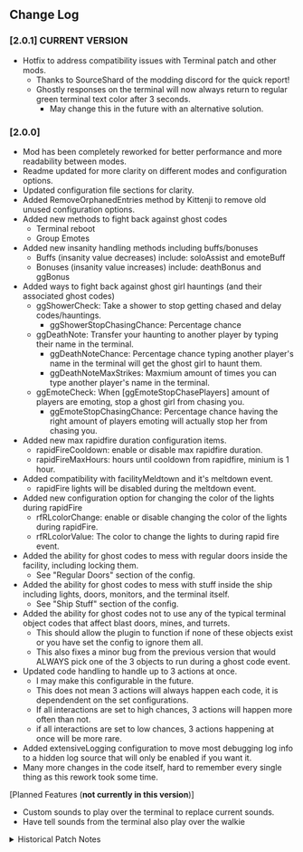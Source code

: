 ## Change Log

### [2.0.1] **CURRENT VERSION**
 - Hotfix to address compatibility issues with Terminal patch and other mods.
	- Thanks to SourceShard of the modding discord for the quick report!
	- Ghostly responses on the terminal will now always return to regular green terminal text color after 3 seconds.
		- May change this in the future with an alternative solution.

### [2.0.0]
 - Mod has been completely reworked for better performance and more readability between modes.
 - Readme updated for more clarity on different modes and configuration options.
 - Updated configuration file sections for clarity.
 - Added RemoveOrphanedEntries method by Kittenji to remove old unused configuration options.
 - Added new methods to fight back against ghost codes
	- Terminal reboot
	- Group Emotes
 - Added new insanity handling methods including buffs/bonuses
	- Buffs (insanity value decreases) include: soloAssist and emoteBuff
	- Bonuses (insanity value increases) include: deathBonus and ggBonus
 - Added ways to fight back against ghost girl hauntings (and their associated ghost codes)
	- ggShowerCheck: Take a shower to stop getting chased and delay codes/hauntings.
		- ggShowerStopChasingChance: Percentage chance 
	- ggDeathNote: Transfer your haunting to another player by typing their name in the terminal.
		- ggDeathNoteChance: Percentage chance typing another player's name in the terminal will get the ghost girl to haunt them.
		- ggDeathNoteMaxStrikes: Maxmium amount of times you can type another player's name in the terminal.
	- ggEmoteCheck: When [ggEmoteStopChasePlayers] amount of players are emoting, stop a ghost girl from chasing you.
		- ggEmoteStopChasingChance: Percentage chance having the right amount of players emoting will actually stop her from chasing you.
 - Added new max rapidfire duration configuration items.
	- rapidFireCooldown: enable or disable max rapidfire duration.
	- rapidFireMaxHours: hours until cooldown from rapidfire, minium is 1 hour.
- Added compatibility with facilityMeldtown and it's meltdown event.
	- rapidFire lights will be disabled during the meltdown event.
- Added new configuration option for changing the color of the lights during rapidFire
	- rfRLcolorChange: enable or disable changing the color of the lights during rapidFire.
	- rfRLcolorValue: The color to change the lights to during rapid fire event.
 - Added the ability for ghost codes to mess with regular doors inside the facility, including locking them.
	- See "Regular Doors" section of the config.
 - Added the ability for ghost codes to mess with stuff inside the ship including lights, doors, monitors, and the terminal itself.
	- See "Ship Stuff" section of the config.
 - Added the ability for ghost codes not to use any of the typical terminal object codes that affect blast doors, mines, and turrets.
	- This should allow the plugin to function if none of these objects exist or you have set the config to ignore them all.
	- This also fixes a minor bug from the previous version that would ALWAYS pick one of the 3 objects to run during a ghost code event.
 - Updated code handling to handle up to 3 actions at once.
	- I may make this configurable in the future.
	- This does not mean 3 actions will always happen each code, it is dependendent on the set configurations.
	- If all interactions are set to high chances, 3 actions will happen more often than not.
	- if all interactions are set to low chances, 3 actions happening at once will be more rare.
 - Added extensiveLogging configuration to move most debugging log info to a hidden log source that will only be enabled if you want it.
 - Many more changes in the code itself, hard to remember every single thing as this rework took some time.

 [Planned Features (**not currently in this version**)]
 - Custom sounds to play over the terminal to replace current sounds.
 - Have tell sounds from the terminal also play over the walkie
 

 <details>
 <summary>Historical Patch Notes</summary>

### [1.5.1]

 - Added a configuration option to bypass GGE if a moon does not have the possibility for a ghost girl spawning.
 - Added configuration option to modify the moons list for when GGE will be bypassed for the other modes.
 - Changed signal translator messages sent by ghostGirl and added a common handling method for this action.
 - Added configuration option for custom messages to be sent by the ghost girl over the signal translator.
 - Added a extra null reference handling for the nethandler to deal with an error that occurs on lobby restart.

### [1.5.0]

- Reworked code for mod to be more modular to add new mode focused entirely on ghostGirl interactions.
- Fixed cases where the ship landed at places without interactable objects like the company building. (you've likely seen/heard this).
- Above is fixed by checking for levels that are marked as safe or the level name is specifically "CompanyBuildingLevel"
- Fixed other rare cases where codes tried to continue running after the ship had left.
- Added Solo Assist for solo players who play with Insanity Mode.
- BETA: Ghost Girl Enhanced Mode (enabled by default) will send codes ONLY when a ghost girl has spawned on the level and is actively hunting someone.
- Ghost Girl Enhanced Mode is IN BETA, please report any bugs on discord or github.
- Added Optional Networking as part of the above mode and some other various functions that require networking. With networking on, EVERYONE will need the mod. Without, only the host needs this mod.
- Added spooky lights flickering (networking required) during rapidFire codes event.
- Added the ability for mines to blow up when called by a ghostCode.
- Added the ability for doors to get hungry and start chomping when called by a ghostCode (hungrydoors).
- Added the ability for a ghostCode to flip the breaker and cut all facility lights.
- All of the above new functions from ghostCodes have configurable percentage chances. The higher the chance of these, the less likely a normal code is sent.
- There are also configuration options for the chances these actions happen during rapidFire, if they can be called.
- Added configuration for rapidFire lights flickering to disable them for those of you who have epilepsy or find flashing lights annoying more than anything else.
- Added configuration for customizing how rapid the lights flicker during rapidFire mode.
- Added configuration options for SoloAssist mode to adjust how much insanity this buff removes at different periods of the day. (this only affects insanity for this mod)
- If Solo Assist buff removes more insanity than you presently have, it will set the insanity level to 0. (this only affects insanity for this mod)
- Added a fix for what I believe was a typo from Zeekers and the ghost girl now has the chance of setting the entire facility's lights off.
- The above fix can be configured on/off depending on your preference, i've also modified it to be less likely than Zeekers had it in their code by default.
- Chances of ghost girl setting the facility's lights off is configurable as well.
- Added code broadcast effect to terminal (networking required) when ghostCodes are used.
- Terminal will now play different sounds whenever a ghostCode is sent. (only plays the alarm sound without networking)
- When a ghost girl enemy exists, terminal will play random sounds of her's when a ghostCode is sent.
- If you have a Signal Translator, certain ghost codes will send a signal translator message with their action.



### [1.1.1]
 - Fixed cases where there were no interactable objects throwing error in the console.
 - Fixed rare cases where the codes still kept going after the ship had left.
 - Fixed the number of codes not being reset going into the next round.
 - Added minimum codes to send per round configuration option
 - Added filter option for each interactable object (door, landmine, & turret).
 - Added Insanity Mode which decreases time between ghostCodes as the group's total insanity levels goes up.
 - Added Turret Berserk Mode as another possible interaction when the ghostCode targets a turret object.
 - Added configuration options for the chances of turrets going berserk in both Normal ghostCodes & Max Insanity mode.
 - Added configuration options for Insanity Mode.

### [1.0.1]
 - Fixed ghostCodes not disabling if the ship leaves before the codes hit max.

### [1.0.0]
*Initial release version*

Configurable Values:
- set interval wait times
- random interval wait times
- max codes to be sent in a round
- terminal sound for when a code is sent (enable/disable)
- use random intervals or set intervals (enable/disable random)

</details>
